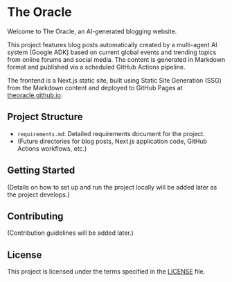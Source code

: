 # The Oracle

Welcome to The Oracle, an AI-generated blogging website.

This project features blog posts automatically created by a multi-agent AI system (Google ADK) based on current global events and trending topics from online forums and social media. The content is generated in Markdown format and published via a scheduled GitHub Actions pipeline.

The frontend is a Next.js static site, built using Static Site Generation (SSG) from the Markdown content and deployed to GitHub Pages at [theoracle.github.io](https://theoracle.github.io).

## Project Structure

*   `requirements.md`: Detailed requirements document for the project.
*   (Future directories for blog posts, Next.js application code, GitHub Actions workflows, etc.)

## Getting Started

(Details on how to set up and run the project locally will be added later as the project develops.)

## Contributing

(Contribution guidelines will be added later.)

## License

This project is licensed under the terms specified in the [LICENSE](LICENSE) file.
